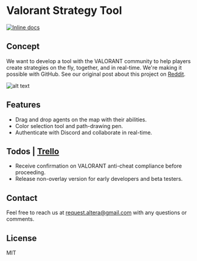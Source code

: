 # Valorant Strategy Tool
[![Inline docs](http://inch-ci.org/github/altera-project/Valorant-Strategy-Tool.svg?branch=master)](http://inch-ci.org/github/altera-project/Valorant-Strategy-Tool)

## Concept
We want to develop a tool with the VALORANT community to help players create strategies on the fly, together, and in real-time. We're making it possible with GitHub. See our original post about this project on [Reddit](https://www.reddit.com/r/ValorantCompetitive/comments/gg58r2/valorant_strategy_tool/Reddit).

![alt text](https://imgur.com/HehI6g2.png "Logo Title Text 1")

## Features

  - Drag and drop agents on the map with their abilities.
  - Color selection tool and path-drawing pen. 
  - Authenticate with Discord and collaborate in real-time.


## Todos | [Trello](https://trello.com/b/oKqbGkQ6/valorant-tool-roadmap)

 - Receive confirmation on VALORANT anti-cheat compliance before proceeding. 
 - Release non-overlay version for early developers and beta testers.
 
## Contact
Feel free to reach us at [request.altera@gmail.com](request.altera@gmail.com) with any questions or comments.

License
----

MIT

